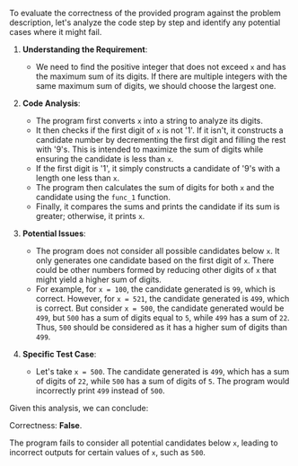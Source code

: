 To evaluate the correctness of the provided program against the problem description, let's analyze the code step by step and identify any potential cases where it might fail.

1. **Understanding the Requirement**:
   - We need to find the positive integer that does not exceed `x` and has the maximum sum of its digits. If there are multiple integers with the same maximum sum of digits, we should choose the largest one.

2. **Code Analysis**:
   - The program first converts `x` into a string to analyze its digits.
   - It then checks if the first digit of `x` is not '1'. If it isn't, it constructs a candidate number by decrementing the first digit and filling the rest with '9's. This is intended to maximize the sum of digits while ensuring the candidate is less than `x`.
   - If the first digit is '1', it simply constructs a candidate of '9's with a length one less than `x`.
   - The program then calculates the sum of digits for both `x` and the candidate using the `func_1` function.
   - Finally, it compares the sums and prints the candidate if its sum is greater; otherwise, it prints `x`.

3. **Potential Issues**:
   - The program does not consider all possible candidates below `x`. It only generates one candidate based on the first digit of `x`. There could be other numbers formed by reducing other digits of `x` that might yield a higher sum of digits.
   - For example, for `x = 100`, the candidate generated is `99`, which is correct. However, for `x = 521`, the candidate generated is `499`, which is correct. But consider `x = 500`, the candidate generated would be `499`, but `500` has a sum of digits equal to `5`, while `499` has a sum of `22`. Thus, `500` should be considered as it has a higher sum of digits than `499`.

4. **Specific Test Case**:
   - Let's take `x = 500`. The candidate generated is `499`, which has a sum of digits of `22`, while `500` has a sum of digits of `5`. The program would incorrectly print `499` instead of `500`.

Given this analysis, we can conclude:

Correctness: **False**. 

The program fails to consider all potential candidates below `x`, leading to incorrect outputs for certain values of `x`, such as `500`.